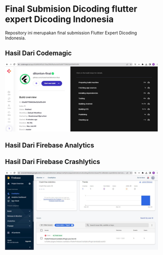 # Final Submision Dicoding flutter expert Dicoding Indonesia

Repository ini merupakan final submission Flutter Expert Dicoding Indonesia.

## Hasil Dari Codemagic

<img src="codemagic.jpg" title="Code Magic">

## Hasil Dari Firebase Analytics

## Hasil Dari Firebase Crashlytics

<img src="firebase_crashlytics.jpg" title="Firebase Crashlytics">
